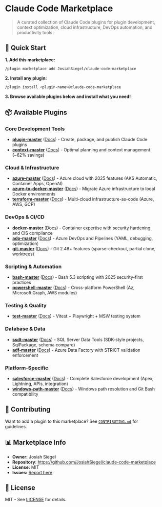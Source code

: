 # Claude Code Marketplace

> A curated collection of Claude Code plugins for plugin development, context optimization, cloud infrastructure, DevOps automation, and productivity tools

## 🚀 Quick Start

**1. Add this marketplace:**
```bash
/plugin marketplace add JosiahSiegel/claude-code-marketplace
```

**2. Install any plugin:**
```bash
/plugin install <plugin-name>@claude-code-marketplace
```

**3. Browse available plugins below and install what you need!**

## 📦 Available Plugins

### Core Development Tools

- **[plugin-master](./plugins/plugin-master)** ([Docs](./plugins/plugin-master/README.md)) - Create, package, and publish Claude Code plugins
- **[context-master](./plugins/context-master)** ([Docs](./plugins/context-master/README.md)) - Optimal planning and context management (~62% savings)

### Cloud & Infrastructure

- **[azure-master](./plugins/azure-master)** ([Docs](./plugins/azure-master/README.md)) - Azure cloud with 2025 features (AKS Automatic, Container Apps, OpenAI)
- **[azure-to-docker-master](./plugins/azure-to-docker-master)** ([Docs](./plugins/azure-to-docker-master/README.md)) - Migrate Azure infrastructure to local Docker environments
- **[terraform-master](./plugins/terraform-master)** ([Docs](./plugins/terraform-master/README.md)) - Multi-cloud infrastructure-as-code (Azure, AWS, GCP)

### DevOps & CI/CD

- **[docker-master](./plugins/docker-master)** ([Docs](./plugins/docker-master/README.md)) - Container expertise with security hardening and CIS compliance
- **[ado-master](./plugins/ado-master)** ([Docs](./plugins/ado-master/README.md)) - Azure DevOps and Pipelines (YAML, debugging, optimization)
- **[git-master](./plugins/git-master)** ([Docs](./plugins/git-master/README.md)) - Git 2.48+ features (sparse-checkout, partial clone, worktrees)

### Scripting & Automation

- **[bash-master](./plugins/bash-master)** ([Docs](./plugins/bash-master/README.md)) - Bash 5.3 scripting with 2025 security-first practices
- **[powershell-master](./plugins/powershell-master)** ([Docs](./plugins/powershell-master/README.md)) - Cross-platform PowerShell (Az, Microsoft.Graph, AWS modules)

### Testing & Quality

- **[test-master](./plugins/test-master)** ([Docs](./plugins/test-master/README.md)) - Vitest + Playwright + MSW testing system

### Database & Data

- **[ssdt-master](./plugins/ssdt-master)** ([Docs](./plugins/ssdt-master/README.md)) - SQL Server Data Tools (SDK-style projects, SqlPackage, schema compare)
- **[adf-master](./plugins/adf-master)** ([Docs](./plugins/adf-master/README.md)) - Azure Data Factory with STRICT validation enforcement

### Platform-Specific

- **[salesforce-master](./plugins/salesforce-master)** ([Docs](./plugins/salesforce-master/README.md)) - Complete Salesforce development (Apex, Lightning, APIs, integration)
- **[windows-path-master](./plugins/windows-path-master)** ([Docs](./plugins/windows-path-master/README.md)) - Windows path resolution and Git Bash compatibility

## 🤝 Contributing

Want to add a plugin to this marketplace? See [`CONTRIBUTING.md`](./CONTRIBUTING.md) for guidelines.

## 📊 Marketplace Info

- **Owner:** Josiah Siegel
- **Repository:** https://github.com/JosiahSiegel/claude-code-marketplace
- **License:** MIT
- **Issues:** [Report here](https://github.com/JosiahSiegel/claude-code-marketplace/issues)

## 📄 License

MIT - See [LICENSE](./LICENSE) for details.

